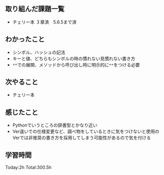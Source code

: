 ## 取り組んだ課題一覧
- チェリー本 ３章済　5.6.5まで済
  
## わかったこと
- シンボル、ハッシュの記法
- キーと値、どちらもシンボルの時の慣れない見慣れない書き方
- `**`での展開、メソッドから呼び出し時に明示的に`**`をつける必要
  
## 次やること
- チェリー本

## 感じたこと
- Pythonでいうところの辞書型とかなり近い
- Ver違いでの仕様変更など、調べ物をしているときに気をつけないと使用のVerでは非推奨の書き方を採用してしまう可能性があるので気を付ける
  
## 学習時間
Today:2h
Total:300.5h
